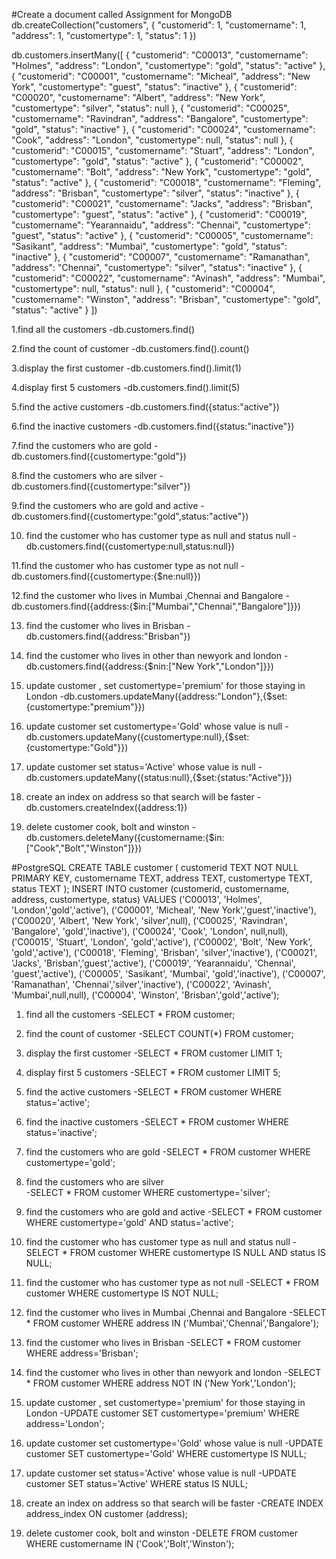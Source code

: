 #Create a document called Assignment for MongoDB
  db.createCollection("customers", {
  "customerid": 1,
  "customername": 1,
  "address": 1,
  "customertype": 1,
  "status": 1
})



db.customers.insertMany([
  { "customerid": "C00013", "customername": "Holmes", "address": "London", "customertype": "gold", "status": "active" },
  { "customerid": "C00001", "customername": "Micheal", "address": "New York", "customertype": "guest", "status": "inactive" },
  { "customerid": "C00020", "customername": "Albert", "address": "New York", "customertype": "silver", "status": null },
  { "customerid": "C00025", "customername": "Ravindran", "address": "Bangalore", "customertype": "gold", "status": "inactive" },
  { "customerid": "C00024", "customername": "Cook", "address": "London", "customertype": null, "status": null },
  { "customerid": "C00015", "customername": "Stuart", "address": "London", "customertype": "gold", "status": "active" },
  { "customerid": "C00002", "customername": "Bolt", "address": "New York", "customertype": "gold", "status": "active" },
  { "customerid": "C00018", "customername": "Fleming", "address": "Brisban", "customertype": "silver", "status": "inactive" },
  { "customerid": "C00021", "customername": "Jacks", "address": "Brisban", "customertype": "guest", "status": "active" },
  { "customerid": "C00019", "customername": "Yearannaidu", "address": "Chennai", "customertype": "guest", "status": "active" },
  { "customerid": "C00005", "customername": "Sasikant", "address": "Mumbai", "customertype": "gold", "status": "inactive" },
  { "customerid": "C00007", "customername": "Ramanathan", "address": "Chennai", "customertype": "silver", "status": "inactive" },
  { "customerid": "C00022", "customername": "Avinash", "address": "Mumbai", "customertype": null, "status": null },
  { "customerid": "C00004", "customername": "Winston", "address": "Brisban", "customertype": "gold", "status": "active" }
])

1.find all the customers
  -db.customers.find()

2.find the count of customer
  -db.customers.find().count()

3.display the first customer
  -db.customers.find().limit(1)

4.display first 5 customers
  -db.customers.find().limit(5)

5.find the active customers
  -db.customers.find({status:"active"})

6.find the inactive customers
  -db.customers.find({status:"inactive"})

7.find the customers who are gold
  -db.customers.find({customertype:"gold"}) 

8.find the customers who are silver
  -db.customers.find({customertype:"silver"})

9.find the customers who are gold and active
  -db.customers.find({customertype:"gold",status:"active"})

10. find the customer who has customer type as null and status null
  -db.customers.find({customertype:null,status:null})

11.find the customer who has customer type as not null
  -db.customers.find({customertype:{$ne:null}})

12.find the customer who lives in Mumbai ,Chennai and Bangalore
  -db.customers.find({address:{$in:["Mumbai","Chennai","Bangalore"]}})

13. find the customer who lives in Brisban
  -db.customers.find({address:"Brisban"})

14. find the customer who lives in other than newyork and london
  -db.customers.find({address:{$nin:["New York","London"]}})

15. update customer , set customertype='premium' for those staying in London
  -db.customers.updateMany({address:"London"},{$set:{customertype:"premium"}})

16. update customer set customertype='Gold' whose value is null
  -db.customers.updateMany({customertype:null},{$set:{customertype:"Gold"}})

17. update customer set status='Active' whose value is null
  -db.customers.updateMany({status:null},{$set:{status:"Active"}})

18. create an index on address so that search will be faster
  -db.customers.createIndex({address:1})

19. delete customer cook, bolt and winston
  -db.customers.deleteMany({customername:{$in:["Cook","Bolt","Winston"]}})




#PostgreSQL
CREATE TABLE customer (
  customerid TEXT NOT NULL PRIMARY KEY,
  customername TEXT,
  address TEXT,
  customertype TEXT,
  status TEXT 
);
INSERT INTO customer (customerid, customername, address, customertype, status)
VALUES 
('C00013', 'Holmes', 'London','gold','active'),
('C00001', 'Micheal', 'New York','guest','inactive'),
('C00020', 'Albert', 'New York', 'silver',null),
('C00025', 'Ravindran', 'Bangalore', 'gold','inactive'),
('C00024', 'Cook', 'London', null,null),
('C00015', 'Stuart', 'London', 'gold','active'),
('C00002', 'Bolt', 'New York', 'gold','active'),
('C00018', 'Fleming', 'Brisban', 'silver','inactive'),
('C00021', 'Jacks', 'Brisban','guest','active'),
('C00019', 'Yearannaidu', 'Chennai', 'guest','active'),
('C00005', 'Sasikant', 'Mumbai', 'gold','inactive'),
('C00007', 'Ramanathan', 'Chennai','silver','inactive'),
('C00022', 'Avinash', 'Mumbai',null,null),
('C00004', 'Winston', 'Brisban','gold','active');

1. find all the customers
  -SELECT * FROM customer;

2. find the count of customer
  -SELECT COUNT(*) FROM customer;

3. display the first customer
  -SELECT * FROM customer LIMIT 1;

4. display first 5 customers
  -SELECT * FROM customer LIMIT 5;

5. find the active customers
  -SELECT * FROM customer WHERE status='active';

6. find the inactive customers
  -SELECT * FROM customer WHERE status='inactive';

7. find the customers who are gold
  -SELECT * FROM customer WHERE customertype='gold';

8. find the customers who are silver  
  -SELECT * FROM customer WHERE customertype='silver';

9. find the customers who are gold and active
  -SELECT * FROM customer WHERE customertype='gold' AND status='active';

10. find the customer who has customer type as null and status null
  -SELECT * FROM customer WHERE customertype IS NULL AND status IS NULL;

11. find the customer who has customer type as not null 
  -SELECT * FROM customer WHERE customertype IS NOT NULL; 

12. find the customer who lives in Mumbai ,Chennai and Bangalore
  -SELECT * FROM customer WHERE address IN ('Mumbai','Chennai','Bangalore');

13. find the customer who lives in Brisban
  -SELECT * FROM customer WHERE address='Brisban';

14. find the customer who lives in other than newyork and london
  -SELECT * FROM customer WHERE address NOT IN ('New York','London');

15. update customer , set customertype='premium' for those staying in London
  -UPDATE customer SET customertype='premium' WHERE address='London'; 

16. update customer set customertype='Gold' whose value is null 
  -UPDATE customer SET customertype='Gold' WHERE customertype IS NULL;

17. update customer set status='Active' whose value is null
  -UPDATE customer SET status='Active' WHERE status IS NULL;

18. create an index on address so that search will be faster 
  -CREATE INDEX address_index ON customer (address);

19. delete customer cook, bolt and winston
  -DELETE FROM customer WHERE customername IN ('Cook','Bolt','Winston');



